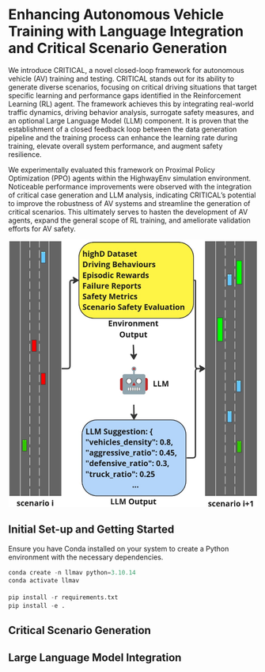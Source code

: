 # Enhancing Autonomous Vehicle Training with Language Integration and Critical Scenario Generation

We introduce CRITICAL, a novel closed-loop framework for autonomous vehicle (AV) training and testing. CRITICAL stands out for its ability to generate
diverse scenarios, focusing on critical driving situations that
target specific learning and performance gaps identified in the
Reinforcement Learning (RL) agent. The framework achieves
this by integrating real-world traffic dynamics, driving behavior
analysis, surrogate safety measures, and an optional Large
Language Model (LLM) component. It is proven that the establishment of a closed feedback loop between the data generation
pipeline and the training process can enhance the learning
rate during training, elevate overall system performance, and
augment safety resilience. 

We experimentally evaluated this framework on Proximal Policy Optimization (PPO) agents within the HighwayEnv
simulation environment. Noticeable performance
improvements were observed with the integration of critical case generation and LLM analysis, indicating CRITICAL’s potential to improve
the robustness of AV systems and streamline the generation
of critical scenarios. This ultimately serves to hasten the
development of AV agents, expand the general scope of RL
training, and ameliorate validation efforts for AV safety.

![CRITICAL Framework Overview](imgs/Banner.jpg)

## Initial Set-up and Getting Started
Ensure you have Conda installed on your system to create a Python environment with the necessary dependencies.

```python
conda create -n llmav python=3.10.14
conda activate llmav

pip install -r requirements.txt
pip install -e .
```



## Critical Scenario Generation



## Large Language Model Integration


